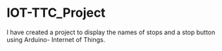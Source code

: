 # IOT-TTC_Project
I have created a project to display the names of stops and a stop button using Arduino- Internet of Things.
